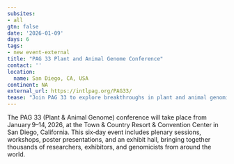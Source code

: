 ```yaml
---
subsites:
- all
gtn: false
date: '2026-01-09'
days: 6
tags:
- new event-external
title: "PAG 33 Plant and Animal Genome Conference"
contact: ''
location:
  name: San Diego, CA, USA
continent: NA
external_url: https://intlpag.org/PAG33/
tease: "Join PAG 33 to explore breakthroughs in plant and animal genomics and bioinformatics."
---
```

The PAG 33 (Plant & Animal Genome) conference will take place from January 9–14, 2026, at the Town & Country Resort & Convention Center in San Diego, California. This six‑day event includes plenary sessions, workshops, poster presentations, and an exhibit hall, bringing together thousands of researchers, exhibitors, and genomicists from around the world.
